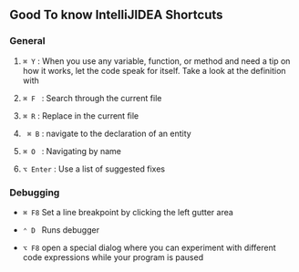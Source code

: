 ## Good To know IntelliJIDEA Shortcuts

### General 

1. ``` ⌘ Y ``` : When you use any variable, function, or method and need a tip on how it works, let the code speak for itself. Take a look at the definition with 

2. ```⌘ F ``` : Search through the current file 

3. ``` ⌘ R ``` : Replace in the current file 

4. ```  ⌘ B ``` : navigate to the declaration of an entity

5. ```⌘ O ``` : Navigating by name

6.  ``` ⌥ Enter ``` : Use a list of suggested fixes

### Debugging

- ``` ⌘ F8 ``` Set a line breakpoint by clicking the left gutter area

- ```⌃ D ``` Runs debugger

- ```⌥ F8```  open a special dialog where you can experiment with different code expressions while your program is paused